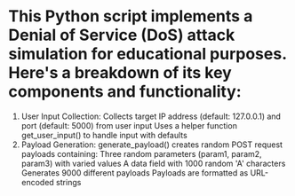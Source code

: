 # This Python script implements a Denial of Service (DoS) attack simulation for educational purposes. Here's a breakdown of its key components and functionality:
1. User Input Collection:
   Collects target IP address (default: 127.0.0.1) and port (default: 5000) from user input
   Uses a helper function get_user_input() to handle input with defaults
2. Payload Generation:
   generate_payload() creates random POST request payloads containing:
   Three random parameters (param1, param2, param3) with varied values
   A data field with 1000 random 'A' characters
   Generates 9000 different payloads
   Payloads are formatted as URL-encoded strings
